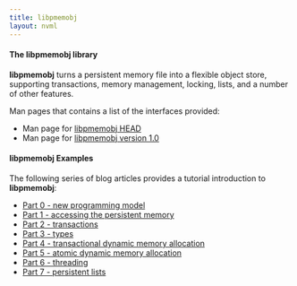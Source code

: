 ```yaml
---
title: libpmemobj
layout: nvml
---
```


#### The libpmemobj library

**libpmemobj** turns a persistent memory file into a
flexible object store, supporting transactions, memory
management, locking, lists, and a number of other features.

Man pages that contains a list of the interfaces provided:

* Man page for [libpmemobj HEAD](master/libpmemobj.3.html)
* Man page for [libpmemobj version 1.0](v1.0/libpmemobj.3.html)

#### libpmemobj Examples

The following series of blog articles provides a tutorial introduction
to **libpmemobj**:

* [Part 0 - new programming model](http://pmem.io/2015/06/12/pmem-model.html)
* [Part 1 - accessing the persistent memory](http://pmem.io/2015/06/13/accessing-pmem.html)
* [Part 2 - transactions](http://pmem.io/2015/06/15/transactions.html)
* [Part 3 - types](http://pmem.io/2015/06/16/types.html)
* [Part 4 - transactional dynamic memory allocation](http://pmem.io/2015/06/17/tx-alloc.html)
* [Part 5 - atomic dynamic memory allocation](http://pmem.io/2015/06/18/ntx-alloc.html)
* [Part 6 - threading](http://pmem.io/2015/06/18/threads.html)
* [Part 7 - persistent lists](http://pmem.io/2015/06/19/lists.html)
